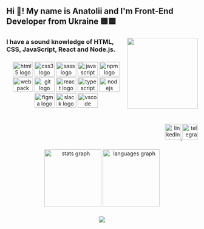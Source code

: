 <h2 align="left">Hi 👋! My name is Anatolii and I'm Front-End Developer from Ukraine 🟨🟦</h2>

###

<img align="right" height="186" src="https://media.proglib.io/posts/2019/09/23/862c8794e054ab2407425c117e8a0bd5.jpg"  />

###

<h3 align="left">I have a sound knowledge of HTML, CSS, JavaScript, React and Node.js.</h3>

###

<div align="center">
  <img src="https://cdn.jsdelivr.net/gh/devicons/devicon/icons/html5/html5-original.svg" height="38" width="53" alt="html5 logo"  />
  <img src="https://cdn.jsdelivr.net/gh/devicons/devicon/icons/css3/css3-original.svg" height="38" width="53" alt="css3 logo"  />
  <img src="https://cdn.jsdelivr.net/gh/devicons/devicon/icons/sass/sass-original.svg" height="38" width="53" alt="sass logo"  />
  <img src="https://cdn.jsdelivr.net/gh/devicons/devicon/icons/javascript/javascript-original.svg" height="38" width="53" alt="javascript logo"  />
  <img src="https://cdn.jsdelivr.net/gh/devicons/devicon/icons/npm/npm-original-wordmark.svg" height="38" width="53" alt="npm logo"  />
  <img src="https://cdn.jsdelivr.net/gh/devicons/devicon/icons/webpack/webpack-original.svg" height="38" width="53" alt="webpack logo"  />
  <img src="https://cdn.jsdelivr.net/gh/devicons/devicon/icons/git/git-original.svg" height="38" width="53" alt="git logo"  />
  <img src="https://cdn.jsdelivr.net/gh/devicons/devicon/icons/react/react-original.svg" height="38" width="53" alt="react logo"  />
  <img src="https://cdn.jsdelivr.net/gh/devicons/devicon/icons/typescript/typescript-plain.svg" height="38" width="53" alt="typescript logo"  />
  <img src="https://cdn.jsdelivr.net/gh/devicons/devicon/icons/nodejs/nodejs-original.svg" height="38" width="53" alt="nodejs logo"  />
  <img src="https://cdn.jsdelivr.net/gh/devicons/devicon/icons/figma/figma-original.svg" height="38" width="53" alt="figma logo"  />
  <img src="https://cdn.jsdelivr.net/gh/devicons/devicon/icons/slack/slack-original.svg" height="38" width="53" alt="slack logo"  />
  <img src="https://cdn.jsdelivr.net/gh/devicons/devicon/icons/vscode/vscode-original.svg" height="38" width="53" alt="vscode logo"  />
</div>

###

<br clear="both">

<div align="right">
  <a href="https://www.linkedin.com/in/anatoliikobzar/" target="_blank">
    <img src="https://img.shields.io/static/v1?message=LinkedIn&logo=linkedin&label=&color=0077B5&logoColor=white&labelColor=&style=for-the-badge" height="41" alt="linkedin logo"  />
  </a>
  <a href="https://t.me/AnatoliiKobzar" target="_blank">
    <img src="https://img.shields.io/static/v1?message=Telegram&logo=telegram&label=&color=2CA5E0&logoColor=white&labelColor=&style=for-the-badge" height="41" alt="telegram logo"  />
  </a>
</div>

###

<div align="center">
  <img src="https://github-readme-stats.vercel.app/api?hide_title=false&hide_rank=false&show_icons=true&include_all_commits=true&count_private=true&disable_animations=false&theme=react&locale=en&hide_border=false&username=AnatoliiKobzar" height="150" alt="stats graph"  />
  <img src="https://github-readme-stats.vercel.app/api/top-langs?locale=en&hide_title=false&layout=compact&card_width=320&langs_count=6&theme=react&hide_border=false&username=AnatoliiKobzar" height="150" alt="languages graph"  />
</div>

###

<div align="center">
  <img src="https://visitor-badge.laobi.icu/badge?page_id=AnatoliiKobzar.AnatoliiKobzar"  />
</div>

###
